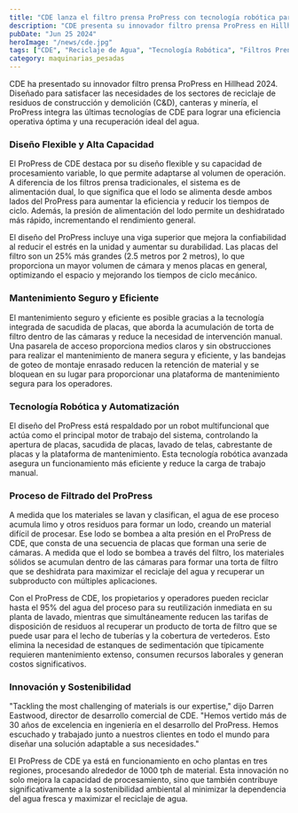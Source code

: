 ```yaml
---
title: "CDE lanza el filtro prensa ProPress con tecnología robótica para reciclar hasta el 95% del agua del sistema"
description: "CDE presenta su innovador filtro prensa ProPress en Hillhead 2024, diseñado para mejorar la eficiencia operativa y la recuperación de agua en los sectores de reciclaje de residuos de construcción y demolición, canteras y minería."
pubDate: "Jun 25 2024"
heroImage: "/news/cde.jpg"
tags: ["CDE", "Reciclaje de Agua", "Tecnología Robótica", "Filtros Prensa"]
category: maquinarias_pesadas
---
```


CDE ha presentado su innovador filtro prensa ProPress en Hillhead 2024. Diseñado para satisfacer las necesidades de los sectores de reciclaje de residuos de construcción y demolición (C&D), canteras y minería, el ProPress integra las últimas tecnologías de CDE para lograr una eficiencia operativa óptima y una recuperación ideal del agua.

### Diseño Flexible y Alta Capacidad

El ProPress de CDE destaca por su diseño flexible y su capacidad de procesamiento variable, lo que permite adaptarse al volumen de operación. A diferencia de los filtros prensa tradicionales, el sistema es de alimentación dual, lo que significa que el lodo se alimenta desde ambos lados del ProPress para aumentar la eficiencia y reducir los tiempos de ciclo. Además, la presión de alimentación del lodo permite un deshidratado más rápido, incrementando el rendimiento general.

El diseño del ProPress incluye una viga superior que mejora la confiabilidad al reducir el estrés en la unidad y aumentar su durabilidad. Las placas del filtro son un 25% más grandes (2.5 metros por 2 metros), lo que proporciona un mayor volumen de cámara y menos placas en general, optimizando el espacio y mejorando los tiempos de ciclo mecánico.

### Mantenimiento Seguro y Eficiente

El mantenimiento seguro y eficiente es posible gracias a la tecnología integrada de sacudida de placas, que aborda la acumulación de torta de filtro dentro de las cámaras y reduce la necesidad de intervención manual. Una pasarela de acceso proporciona medios claros y sin obstrucciones para realizar el mantenimiento de manera segura y eficiente, y las bandejas de goteo de montaje enrasado reducen la retención de material y se bloquean en su lugar para proporcionar una plataforma de mantenimiento segura para los operadores.

### Tecnología Robótica y Automatización

El diseño del ProPress está respaldado por un robot multifuncional que actúa como el principal motor de trabajo del sistema, controlando la apertura de placas, sacudida de placas, lavado de telas, cabrestante de placas y la plataforma de mantenimiento. Esta tecnología robótica avanzada asegura un funcionamiento más eficiente y reduce la carga de trabajo manual.

### Proceso de Filtrado del ProPress

A medida que los materiales se lavan y clasifican, el agua de ese proceso acumula limo y otros residuos para formar un lodo, creando un material difícil de procesar. Ese lodo se bombea a alta presión en el ProPress de CDE, que consta de una secuencia de placas que forman una serie de cámaras. A medida que el lodo se bombea a través del filtro, los materiales sólidos se acumulan dentro de las cámaras para formar una torta de filtro que se deshidrata para maximizar el reciclaje del agua y recuperar un subproducto con múltiples aplicaciones.

Con el ProPress de CDE, los propietarios y operadores pueden reciclar hasta el 95% del agua del proceso para su reutilización inmediata en su planta de lavado, mientras que simultáneamente reducen las tarifas de disposición de residuos al recuperar un producto de torta de filtro que se puede usar para el lecho de tuberías y la cobertura de vertederos. Esto elimina la necesidad de estanques de sedimentación que típicamente requieren mantenimiento extenso, consumen recursos laborales y generan costos significativos.

### Innovación y Sostenibilidad

"Tackling the most challenging of materials is our expertise," dijo Darren Eastwood, director de desarrollo comercial de CDE. "Hemos vertido más de 30 años de excelencia en ingeniería en el desarrollo del ProPress. Hemos escuchado y trabajado junto a nuestros clientes en todo el mundo para diseñar una solución adaptable a sus necesidades."

El ProPress de CDE ya está en funcionamiento en ocho plantas en tres regiones, procesando alrededor de 1000 tph de material. Esta innovación no solo mejora la capacidad de procesamiento, sino que también contribuye significativamente a la sostenibilidad ambiental al minimizar la dependencia del agua fresca y maximizar el reciclaje de agua.
